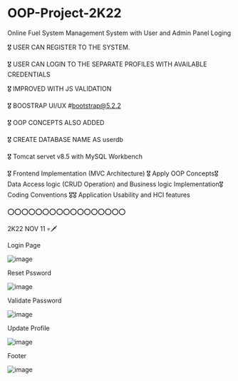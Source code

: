 # OOP-Project-2K22
Online Fuel System Management System with User and Admin Panel Loging 

🎖️ USER CAN REGISTER TO THE SYSTEM.

🎖️ USER CAN LOGIN TO THE SEPARATE PROFILES WITH AVAILABLE CREDENTIALS

🎖️ IMPROVED WITH JS VALIDATION

🎖️ BOOSTRAP UI/UX #bootstrap@5.2.2

🎖️ OOP CONCEPTS ALSO ADDED

🎖️ CREATE DATABASE NAME AS userdb

🎖️ Tomcat servet v8.5 with MySQL Workbench

🎖️ Frontend Implementation (MVC Architecture)  🎖️ Apply OOP Concepts🎖️ Data Access logic (CRUD Operation) and Business logic Implementation🎖️ Coding Conventions 🎖️🎖️ Application Usability and HCI features


⭕️⭕️⭕️⭕️⭕️⭕️⭕️⭕️⭕️⭕️⭕️⭕️⭕️⭕️⭕️⭕️⭕️

2K22 NOV 11 💀🗡️

Login Page

![image](https://user-images.githubusercontent.com/99266866/201371879-071af6bb-e054-4326-9c44-fef5ab9b944e.png)

Reset Pssword

![image](https://user-images.githubusercontent.com/99266866/201371027-d18b530f-aff0-4d7f-88be-61130933699a.png)

Validate Password

![image](https://user-images.githubusercontent.com/99266866/201371135-d8241871-a9b2-4306-b1c4-92c2ac777a41.png)

Update Profile

![image](https://user-images.githubusercontent.com/99266866/201371475-f895722b-4320-46b5-8d6e-acb70e4bddd5.png)

Footer

![image](https://user-images.githubusercontent.com/99266866/201371537-aa9d1104-d61d-4d00-9f0a-c2613cd5d506.png)
